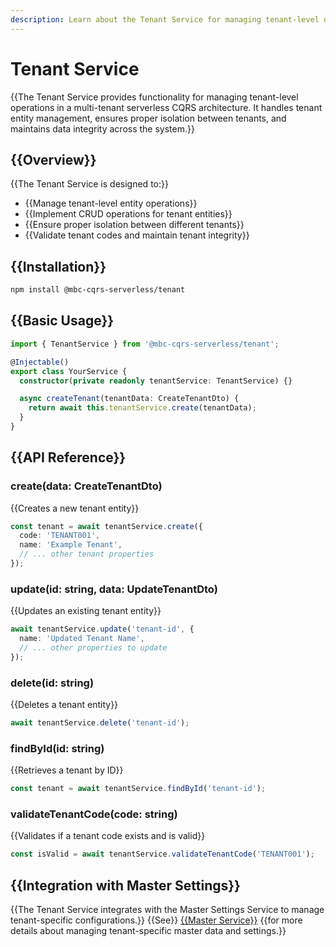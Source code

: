 ```yaml
---
description: Learn about the Tenant Service for managing tenant-level operations in a multi-tenant serverless CQRS architecture.
---
```


# Tenant Service

{{The Tenant Service provides functionality for managing tenant-level operations in a multi-tenant serverless CQRS architecture. It handles tenant entity management, ensures proper isolation between tenants, and maintains data integrity across the system.}}

## {{Overview}}

{{The Tenant Service is designed to:}}
- {{Manage tenant-level entity operations}}
- {{Implement CRUD operations for tenant entities}}
- {{Ensure proper isolation between different tenants}}
- {{Validate tenant codes and maintain tenant integrity}}

## {{Installation}}

```bash
npm install @mbc-cqrs-serverless/tenant
```

## {{Basic Usage}}

```typescript
import { TenantService } from '@mbc-cqrs-serverless/tenant';

@Injectable()
export class YourService {
  constructor(private readonly tenantService: TenantService) {}

  async createTenant(tenantData: CreateTenantDto) {
    return await this.tenantService.create(tenantData);
  }
}
```

## {{API Reference}}

### create(data: CreateTenantDto)

{{Creates a new tenant entity}}

```typescript
const tenant = await tenantService.create({
  code: 'TENANT001',
  name: 'Example Tenant',
  // ... other tenant properties
});
```

### update(id: string, data: UpdateTenantDto)

{{Updates an existing tenant entity}}

```typescript
await tenantService.update('tenant-id', {
  name: 'Updated Tenant Name',
  // ... other properties to update
});
```

### delete(id: string)

{{Deletes a tenant entity}}

```typescript
await tenantService.delete('tenant-id');
```

### findById(id: string)

{{Retrieves a tenant by ID}}

```typescript
const tenant = await tenantService.findById('tenant-id');
```

### validateTenantCode(code: string)

{{Validates if a tenant code exists and is valid}}

```typescript
const isValid = await tenantService.validateTenantCode('TENANT001');
```

## {{Integration with Master Settings}}

{{The Tenant Service integrates with the Master Settings Service to manage tenant-specific configurations.}} {{See}} [{{Master Service}}](./master-service.md) {{for more details about managing tenant-specific master data and settings.}}
